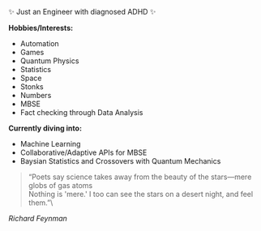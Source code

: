 ✨ Just an Engineer with diagnosed ADHD ✨

**Hobbies/Interests:**
- Automation
- Games
- Quantum Physics
- Statistics
- Space
- Stonks
- Numbers
- MBSE
- Fact checking through Data Analysis

**Currently diving into:**
- Machine Learning
- Collaborative/Adaptive APIs for MBSE
- Baysian Statistics and Crossovers with Quantum Mechanics

>“Poets say science takes away from the beauty of the stars—mere globs of gas atoms\
Nothing is 'mere.' I too can see the stars on a desert night, and feel them.”\

*Richard Feynman*
